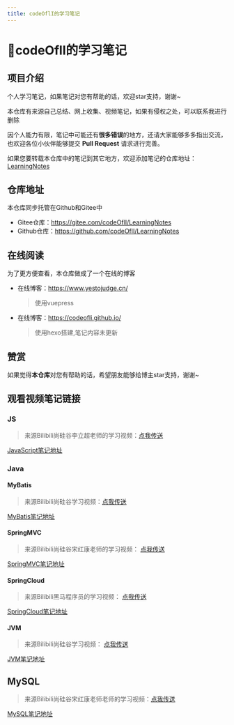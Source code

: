 ```yaml
---
title: codeOflI的学习笔记  
---
```

# 📙codeOflI的学习笔记

## 项目介绍

个人学习笔记，如果笔记对您有帮助的话，欢迎star支持，谢谢~

本仓库有来源自己总结、网上收集、视频笔记，如果有侵权之处，可以联系我进行删除

因个人能力有限，笔记中可能还有**很多错误**的地方，还请大家能够多多指出交流，也欢迎各位小伙伴能够提交 **Pull Request** 请求进行完善。

如果您要转载本仓库中的笔记到其它地方，欢迎添加笔记的仓库地址：[LearningNotes](https://github.com/codeOflI/LearningNotes)

## 仓库地址

本仓库同步托管在Github和Gitee中

- Gitee仓库：<https://gitee.com/codeOflI/LearningNotes>
- Github仓库：<https://github.com/codeOflI/LearningNotes>

## 在线阅读

为了更方便查看，本仓库做成了一个在线的博客

- 在线博客：<https://www.yestojudge.cn/>

  > 使用vuepress

- 在线博客：<https://codeofli.github.io/>

  > 使用hexo搭建,笔记内容未更新

## 赞赏

如果觉得**本仓库**对您有帮助的话，希望朋友能够给博主star支持，谢谢~

## 观看视频笔记链接

### JS

> 来源Bilibili尚硅谷李立超老师的学习视频：[点我传送](https://www.bilibili.com/video/BV1YW411T7GX?spm_id_from=333.337.search-card.all.click)

[JavaScript笔记地址](https://github.com/codeOflI/LearningNotes/blob/master/JSNote/JavaScript/JavaScript.md)


### Java
#### MyBatis
> 来源Bilibili尚硅谷学习视频：[点我传送](https://www.bilibili.com/video/BV1VP4y1c7j7?spm_id_from=333.337.search-card.all.click)

[MyBatis笔记地址](https://github.com/codeOflI/LearningNotes/tree/master/JavaNote/MyBatis)
#### SpringMVC
> 来源Bilibili尚硅谷宋红康老师的学习视频： [点我传送](https://www.bilibili.com/video/BV1Ry4y1574R)

[SpringMVC笔记地址](https://github.com/codeOflI/LearningNotes/blob/master/JavaNote/SpringMVC/SpringMVC.md)

#### SpringCloud
> 来源Bilibili黑马程序员的学习视频： [点我传送](https://www.bilibili.com/video/BV1LQ4y127n4?spm_id_from=333.999.0.0)

[SpringCloud笔记地址](https://github.com/codeOflI/LearningNotes/blob/master/JavaNote/SpringCloud/SpringCloud.md)
#### JVM
> 来源Bilibili尚硅谷学习视频： [点我传送](https://www.bilibili.com/video/BV1PJ411n7xZ?spm_id_from=333.999.0.0)

[JVM笔记地址](https://github.com/codeOflI/LearningNotes/blob/master/JavaNote/JVM/JVM%E4%B8%8A%E7%AF%87-%E5%86%85%E5%AD%98%E4%B8%8E%E5%9E%83%E5%9C%BE%E5%9B%9E%E6%94%B6%E7%AF%87/JVM.md)


## MySQL

> 来源Bilibili尚硅谷宋红康老师老师的学习视频：[点我传送](https://www.bilibili.com/video/BV1iq4y1u7vj?spm_id_from=333.999.0.0)

[MySQL笔记地址](https://github.com/codeOflI/LearningNotes/blob/master/%E6%95%B0%E6%8D%AE%E5%BA%93/MySQL/MySQL.md)


